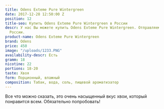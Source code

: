 ```yaml
---
title: Odens Exteme Pure Wintergreen
date: 2017-12-28 12:50:00 Z
position: 12
title-seo: Купить Odens Exteme Pure Wintergreen в России
descr: У нас Вы можете купить Odens Exteme Pure Wintergreen. Отправляем по всей территории
  России.
product-name: Odens Exteme Pure Wintergreen
brand: Odens
price: 450
image: "/uploads/1233.PNG"
availability-descr: Есть
gramm: 18
nicotine: 22
portions: 18-20
taste: Хвоя
form: Порционный, влажный
composition: Табак, вода, соль, пищевой ароматизатор
---
```


Все что можно сказать, это очень насыщенный вкус хвои, который понравится всем. Обязательно попробовать!